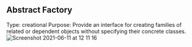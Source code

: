 ## Abstract Factory

Type: creational
Purpose: Provide an interface for creating families of related or dependent objects without specifying their concrete classes.
![Screenshot 2021-06-11 at 12 11 16](https://user-images.githubusercontent.com/27693622/121678059-9baf2880-caae-11eb-99c0-c5e59c7b7ed3.png)
